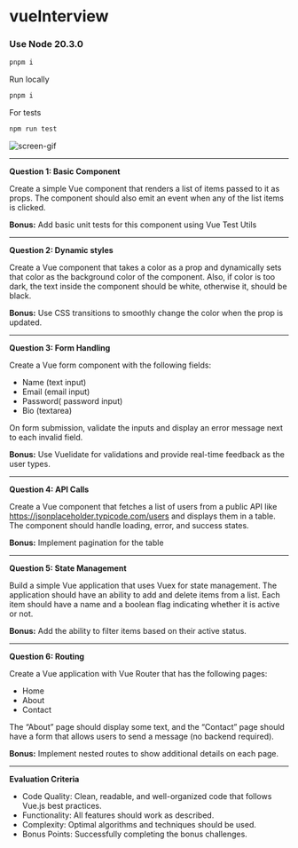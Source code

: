 # vueInterview

### Use Node 20.3.0

```sh
pnpm i
```

Run locally

```sh
pnpm i
```

For tests

```sh
npm run test
```

![screen-gif](./demo.gif)

<hr>

**Question 1: Basic Component**

Create a simple Vue component that renders a list of items passed to it as props. The component should also emit an event when any of the list items is clicked.

**Bonus:**
Add basic unit tests for this component using Vue Test Utils

<hr>

**Question 2: Dynamic styles**

Create a Vue component that takes a color as a prop and dynamically sets that color as the background color of the component. Also, if color is too dark, the text inside the component should be white, otherwise it, should be black.

**Bonus:**
Use CSS transitions to smoothly change the color when the prop is updated.

<hr>

**Question 3: Form Handling**

Create a Vue form component with the following fields:

- Name (text input)
- Email (email input)
- Password( password input)
- Bio (textarea)

On form submission, validate the inputs and display an error message next to each invalid field.

**Bonus:** Use Vuelidate for validations and provide real-time feedback as the user types.

<hr>

**Question 4: API Calls**

Create a Vue component that fetches a list of users from a public
API like https://jsonplaceholder.typicode.com/users and displays them in a table. The component should handle loading, error, and success states.

**Bonus:** Implement pagination for the table

<hr>

**Question 5: State Management**

Build a simple Vue application that uses Vuex for state management. The application should have an ability to add and delete items from a list. Each item should have a name and a boolean flag indicating whether it is active or not.

**Bonus:** Add the ability to filter items based on their active status.

<hr>

**Question 6: Routing**

Create a Vue application with Vue Router that has the following pages:

- Home
- About
- Contact

The “About” page should display some text, and the “Contact” page should have a form that allows users to send a message (no backend required).

**Bonus:** Implement nested routes to show additional details on each page.

<hr>

**Evaluation Criteria**

- Code Quality: Clean, readable, and well-organized code that follows Vue.js best practices.
- Functionality: All features should work as described.
- Complexity: Optimal algorithms and techniques should be used.
- Bonus Points: Successfully completing the bonus challenges.
